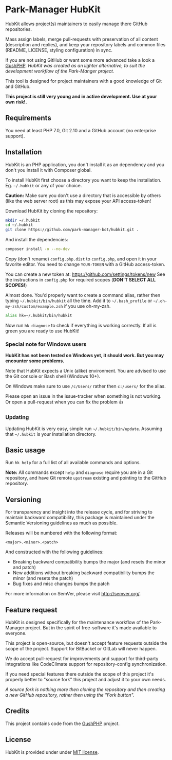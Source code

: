 Park-Manager HubKit
===================

HubKit allows project(s) maintainers to easily manage there GitHub repositories.

Mass assign labels, merge pull-requests with preservation of all content (description and replies),
and keep your repository labels and common files (README, LICENSE, styling configuration) in sync.

If you are not using GitHub or want some more advanced take a look a [GushPHP](https://github.com/gushphp/gush).
*HubKit was created as an lighter alternative, to suit the development workflow 
of the Park-Manger project.*

This tool is designed for project maintainers with a good knowledge of Git
and GitHub.

**This project is still very young and in active development. Use at your own risk!.**

Requirements
------------

You need at least PHP 7.0, Git 2.10 and a GitHub account (no enterprise support).

Installation
------------

HubKit is an PHP application, you don't install it as an dependency
and you don't you install it with Composer global.

To install HubKit first choose a directory you want to keep the installation.
Eg. `~/.hubkit` or any of your choice.

**Caution:** Make sure you don't use a directory that is accessible by
others (like the web server root) as this may expose your API access-token!

Download HubKit by cloning the repository:

```bash
mkdir ~/.hubkit
cd ~/.hubkit
git clone https://github.com/park-manager-bot/hubkit.git .
```

And install the dependencies:

```bash
composer install -o --no-dev
```

Copy (don't rename) `config.php.dist` to `config.php`, and open it in your
favorite editor. You need to change `YOUR-TOKEN` with a GitHub access-token.

You can create a new token at: https://github.com/settings/tokens/new
See the instructions in `config.php` for required scopes (**DON'T SELECT ALL SCOPES!**)   

Almost done. You'd properly want to create a command alias, rather then typing
`~/.hubkit/bin/hubkit` all the time. Add it to `~/.bash_profile` or 
`~/.oh-my-zsh/custom/example.zsh` if you use oh-my-zsh.

```bash
alias hk=~/.hubkit/bin/hubkit
```

Now run `hk diagnose` to check if everything is working correctly.
If all is green you are ready to use HubKit!

### Special note for Windows users

**HubKit has not been tested on Windows yet, it should work.
But you may encounter some problems.**

Note that HubKit expects a Unix (alike) environment.
You are advised to use the Git console or Bash shell (Windows 10+).

On Windows make sure to use `/c/Users/` rather then `c:/users/` for the alias.

Please open an issue in the issue-tracker when something is not working.
Or open a pull-request when you can fix the problem :+1:

### Updating

Updating HubKit is very easy, simple run `~/.hubkit/bin/update`.
Assuming that `~/.hubkit` is your installation directory.

Basic usage
-----------

Run `hk help` for a full list of all available commands and options.

**Note:** All commands except `help` and `diagnose` require you are in a Git repository,
and have Git remote `upstream` existing and pointing to the GitHub repository.

Versioning
----------

For transparency and insight into the release cycle, and for striving
to maintain backward compatibility, this package is maintained under
the Semantic Versioning guidelines as much as possible.

Releases will be numbered with the following format:

`<major>.<minor>.<patch>`

And constructed with the following guidelines:

* Breaking backward compatibility bumps the major (and resets the minor and patch)
* New additions without breaking backward compatibility bumps the minor (and resets the patch)
* Bug fixes and misc changes bumps the patch

For more information on SemVer, please visit <http://semver.org/>.

Feature request
---------------

HubKit is designed specifically for the maintenance workflow of the Park-Manager project.
But in the spirit of free-software it's made available to everyone.

This project is open-source, but doesn't accept feature requests
outside the scope of the project. Support for BitBucket or GitLab will never happen. 

We do accept pull-request for improvements and support for third-party
integrations like CodeClimate support for repository-config synchronization.

If you need special features there outside the scope of this project
it's properly better to "source fork" this project and adjust it to 
your own needs.

*A source fork is nothing more then cloning the repository and then
creating a new GitHub repository, rather then using the "Fork button".*

Credits
-------

This project contains code from the [GushPHP](https://github.com/gushphp/gush) project.

License
-------

HubKit is provided under under [MIT license](LICENSE).
